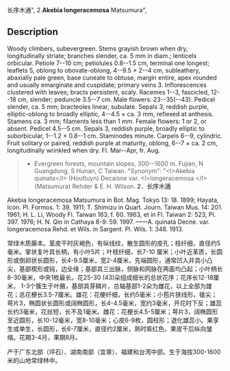 长序木通",
2.**Akebia longeracemosa** Matsumura",

## Description
Woody climbers, subevergreen. Stems grayish brown when dry, longitudinally striate; branches slender, ca. 5 mm in diam.; lenticels orbicular. Petiole 7--10 cm; petiolules 0.8--1.5 cm, terminal one longest; leaflets 5, oblong to obovate-oblong, 4--9.5 × 2--4 cm, subleathery, abaxially pale green, base cuneate to obtuse, margin entire, apex rounded and usually emarginate and cuspidate; primary veins 3. Inflorescences clustered with leaves; bracts persistent, scaly. Racemes 1--3, fascicled, 12--18 cm, slender; peduncle 3.5--7 cm. Male flowers: 23--35(--43). Pedicel slender, ca. 5 mm; bracteoles linear, subulate. Sepals 3, reddish purple, elliptic-oblong to broadly elliptic, 4--4.5 × ca. 3 mm, reflexed at anthesis. Stamens ca. 3 mm; filaments less than 1 mm. Female flowers: 1 or 2, or absent. Pedicel 4.5--5 cm. Sepals 3, reddish purple, broadly elliptic to suborbicular, 1--1.2 × 0.8--1 cm. Staminodes minute. Carpels 6--9, cylindric. Fruit solitary or paired, reddish purple at maturity, oblong, 6--7 × ca. 2 cm, longitudinally wrinkled when dry. Fl. Mar--Apr, fr. Aug.

> * Evergreen forests, mountain slopes, 300--1600 m. Fujian, N Guangdong, S Hunan, C Taiwan.
  "Synonym": "&lt;I&gt;Akebia quinata&lt;/I&gt; (Houttuyn) Decaisne var. &lt;I&gt;longeracemosa &lt;/I&gt; (Matsumura) Rehder &amp; E. H. Wilson.
**2．长序木通**

Akebia longeracemosa Matsumura in Bot. Mag. Tokyo 13: 18. 1899; Hayata, Icon. Pl. Formos. 1: 39. 1911; T. Shimizu in Quart. Journ. Taiwan Mus. 14: 201. 1961; H. L. Li, Woody Fl. Taiwan 163, f. 60. 1963, et in Fl. Taiwan 2: 523, Pl. 397. 1976; H. N. Qin in Cathaya 8-9: 59. 1997. ——A. quinata Decne. var. longeracemosa Rehd. et Wils. in Sargent. Pl. Wils. 1: 348. 1913.

常绿木质藤本。茎皮干时灰褐色，有纵线纹，散生圆形的皮孔；枝纤细，直径约5毫米。掌状复叶具长柄，有小叶5片；叶枝纤细，长7-10 厘米；小叶近革质，长圆形或倒卵状长圆形，长4-9.5厘米，宽2-4厘米，先端圆形，通常凹入并具小凸尖，基部楔形或钝，边全缘；基部具三出脉，侧脉和网脉在两面均凸起；小叶柄长8-30毫米，中央1枚最长。花25-30 (43)朵组成细长的总状花序；花序长12-18厘米， 1-3个簇生于叶腋，基部具芽鳞片，总轴基部1-2朵为雌花，以上全部为雄花；总花梗长3.5-7厘米。雄花：花梗纤细，长约5毫米；小苞片狭线形，锥尖；萼片3，椭圆状长圆形或阔椭圆形，长4-4.5毫米，宽约3毫米，开花时下反；雄蕊长约3毫米，花丝短，长不及1毫米。雌花：花梗长4.5-5厘米；萼片3，阔椭圆形至近圆形，长10-12毫米，宽8-10毫米；心皮6-9枚，圆柱形；退化雄蕊小。果孪生或单生，长圆形，长6-7厘米，直径约2厘米，熟时紫红色，果皮干后纵向皱缩。花期3-4月，果期8月。

产于广东北部（坪石）、湖南南部（宜章）、福建和台湾中部。生于海拔300-1600米的山地常绿林中。
